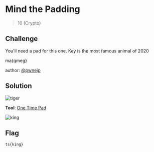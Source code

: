 # Mind the Padding
> 10 (Crypto)

## Challenge

You'll need a pad for this one. Key is the most famous animal of 2020

ma{qmeg}

author: [@pwneip](https://twitter.com/pwnEIP)

## Solution

![tiger](https://github.com/logicoverflow/sans-new2cyber-ctf/blob/main/crypto-ciphers-n-encodings/pad/Screen%20Shot%202022-03-26%20at%2023.05.55.png)

**Tool**: [One Time Pad](http://rumkin.com/tools/cipher/otp.php)

![king](https://github.com/logicoverflow/sans-new2cyber-ctf/blob/main/crypto-ciphers-n-encodings/pad/Screen%20Shot%202022-03-26%20at%2023.06.59.png)

## Flag

```ts{king}```
